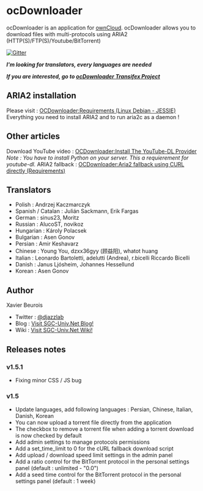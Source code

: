 # ocDownloader
ocDownloader is an application for [ownCloud](https://owncloud.org). ocDownloader allows you to download files with multi-protocols using ARIA2 (HTTP(S)/FTP(S)/Youtube/BitTorrent)

[![Gitter](https://badges.gitter.im/Join%20Chat.svg)](https://gitter.im/DjazzLab/ocdownloader?utm_source=badge&utm_medium=badge&utm_campaign=pr-badge)

***I'm looking for translators, every languages are needed***

***If you are interested, go to [ocDownloader Transifex Project](https://www.transifex.com/projects/p/ocdownloader)***

## ARIA2 installation
Please visit : [OCDownloader:Requirements (Linux Debian - JESSIE)](https://wiki.sgc-univ.net/index.php/OCDownloader:Requirements_%28Linux_Debian_-_JESSIE%29)
Everything you need to install ARIA2 and to run aria2c as a daemon !

## Other articles
Download YouTube video : [OCDownloader:Install The YouTube-DL Provider](https://wiki.sgc-univ.net/index.php/OCDownloader:Install_The_YouTube-DL_Provider)
*Note : You have to install Python on your server. This a requierement for youtube-dl.*
ARIA2 fallback : [OCDownloader:Aria2 fallback using CURL directly (Requirements)](https://wiki.sgc-univ.net/index.php/OCDownloader:Aria2_fallback_using_CURL_directly_%28Requirements%29)

## Translators
- Polish : Andrzej Kaczmarczyk
- Spanish / Catalan : Julián Sackmann, Erik Fargas
- German : sinus23, Moritz
- Russian : AlucoST, novikoz
- Hungarian : Károly Polacsek
- Bulgarian : Asen Gonov
- Persian : Amir Keshavarz
- Chinese : Young You, dzxx36gyy (顾益阳), whatot huang
- Italian : Leonardo Bartoletti, adelutti (Andrea), r.bicelli Riccardo Bicelli
- Danish : Janus Ljósheim, Johannes Hessellund
- Korean : Asen Gonov

## Author
Xavier Beurois
- Twitter : [@djazzlab](https://twitter.com/djazzlab)
- Blog : [Visit SGC-Univ.Net Blog!](https://www.sgc-univ.net)
- Wiki : [Visit SGC-Univ.Net Wiki!](https://wiki.sgc-univ.net)

## Releases notes
### v1.5.1
- Fixing minor CSS / JS bug
### v1.5
- Update languages, add following languages : Persian, Chinese, Italian, Danish, Korean
- You can now upload a torrent file directly from the application
- The checkbox to remove a torrent file when adding a torrent download is now checked by default
- Add admin settings to manage protocols permissions
- Add a set_time_limit to 0 for the cURL fallback download script
- Add upload / download speed limit settings in the admin panel
- Add a ratio control for the BitTorrent protocol in the personal settings panel (default : unlimited - "0.0")
- Add a seed time control for the BitTorrent protocol in the personal settings panel (default : 1 week)
